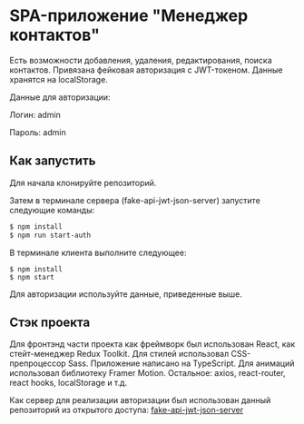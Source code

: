 # SPA-приложение "Менеджер контактов"

Есть возможности добавления, удаления, редактирования, поиска контактов. Привязана фейковая авторизация с JWT-токеном. Данные хранятся на localStorage.

Данные для авторизации:

<p>Логин: admin
<p>Пароль: admin

## Как запустить

Для начала клонируйте репозиторий.

Затем в терминале сервера (fake-api-jwt-json-server) запустите следующие команды:

```bash
$ npm install
$ npm run start-auth
```
В терминале клиента выполните следующее:

```
$ npm install
$ npm start
```

Для авторизации используйте данные, приведенные выше.

## Стэк проекта

Для фронтэнд части проекта как фреймворк был использован React, как стейт-менеджер Redux Toolkit.
Для стилей использовал CSS-препроцессор Sass. Приложение написано на TypeScript. Для анимаций использовал библиотеку Framer Motion.
Остальное: axios, react-router, react hooks, localStorage и т.д.

Как сервер для реализации авторизации был использован данный репозиторий из открытого доступа: [fake-api-jwt-json-server](https://github.com/techiediaries/fake-api-jwt-json-server)
